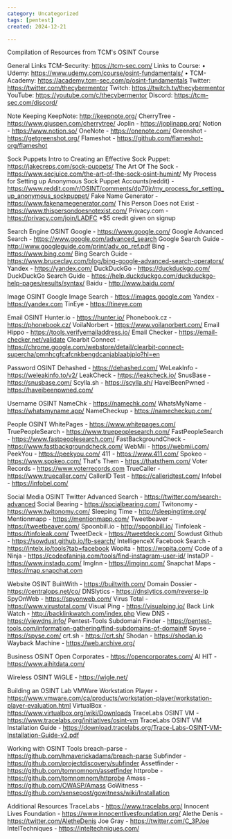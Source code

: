 ```yaml
---
category: Uncategorized
tags: [pentest]
created: 2024-12-21

---
```

Compilation of Resources from TCM's OSINT Course


General Links
TCM-Security: https://tcm-sec.com/
Links to Course:
• Udemy: https://www.udemy.com/course/osint-fundamentals/
• TCM-Academy: https://academy.tcm-sec.com/p/osint-fundamentals
Twitter: https://twitter.com/thecybermentor
Twitch: https://twitch.tv/thecybermentor
YouTube: https://youtube.com/c/thecybermentor
Discord: https://tcm-sec.com/discord/



Note Keeping
KeepNote: http://keepnote.org/
CherryTree - https://www.giuspen.com/cherrytree/
Joplin - https://joplinapp.org/
Notion - https://www.notion.so/
OneNote - https://onenote.com/
Greenshot - https://getgreenshot.org/
Flameshot - https://github.com/flameshot-org/flameshot



Sock Puppets
Intro to Creating an Effective Sock Puppet: https://jakecreps.com/sock-puppets/
The Art Of The Sock - https://www.secjuice.com/the-art-of-the-sock-osint-humint/
My Process for Setting up Anonymous Sock Puppet Accounts(reddit) - https://www.reddit.com/r/OSINT/comments/dp70jr/my_process_for_setting_up_anonymous_sockpuppet/
Fake Name Generator - https://www.fakenamegenerator.com/
This Person Does not Exist - https://www.thispersondoesnotexist.com/
Privacy.com - https://privacy.com/join/LADFC *$5 credit given on signup



Search Engine OSINT
Google - https://www.google.com/
Google Advanced Search - https://www.google.com/advanced_search
Google Search Guide - http://www.googleguide.com/print/adv_op_ref.pdf
Bing - https://www.bing.com/
Bing Search Guide - https://www.bruceclay.com/blog/bing-google-advanced-search-operators/
Yandex - https://yandex.com/
DuckDuckGo - https://duckduckgo.com/
DuckDuckGo Search Guide - https://help.duckduckgo.com/duckduckgo-help-pages/results/syntax/
Baidu - http://www.baidu.com/



Image OSINT
Google Image Search - https://images.google.com
Yandex - https://yandex.com
TinEye - https://tineye.com



Email OSINT
Hunter.io - https://hunter.io/
Phonebook.cz - https://phonebook.cz/
VoilaNorbert - https://www.voilanorbert.com/
Email Hippo - https://tools.verifyemailaddress.io/
Email Checker - https://email-checker.net/validate
Clearbit Connect - https://chrome.google.com/webstore/detail/clearbit-connect-supercha/pmnhcgfcafcnkbengdcanjablaabjplo?hl=en



Password OSINT
Dehashed - https://dehashed.com/
WeLeakInfo - https://weleakinfo.to/v2/
LeakCheck - https://leakcheck.io/
SnusBase - https://snusbase.com/
Scylla.sh - https://scylla.sh/
HaveIBeenPwned - https://haveibeenpwned.com/



Username OSINT
NameChk - https://namechk.com/
WhatsMyName - https://whatsmyname.app/
NameCheckup - https://namecheckup.com/



People OSINT
WhitePages - https://www.whitepages.com/
TruePeopleSearch - https://www.truepeoplesearch.com/
FastPeopleSearch - https://www.fastpeoplesearch.com/
FastBackgroundCheck - https://www.fastbackgroundcheck.com/
WebMii - https://webmii.com/
PeekYou - https://peekyou.com/
411 - https://www.411.com/
Spokeo - https://www.spokeo.com/
That's Them - https://thatsthem.com/
Voter Records - https://www.voterrecords.com
TrueCaller - https://www.truecaller.com/
CallerID Test - https://calleridtest.com/
Infobel - https://infobel.com/



Social Media OSINT
Twitter Advanced Search - https://twitter.com/search-advanced
Social Bearing - https://socialbearing.com/
Twitonomy - https://www.twitonomy.com/
Sleeping Time - http://sleepingtime.org/
Mentionmapp - https://mentionmapp.com/
Tweetbeaver - https://tweetbeaver.com/
Spoonbill.io - http://spoonbill.io/
Tinfoleak - https://tinfoleak.com/
TweetDeck - https://tweetdeck.com/
Sowdust Github - https://sowdust.github.io/fb-search/
IntelligenceX Facebook Search - https://intelx.io/tools?tab=facebook
Wopita - https://wopita.com/
Code of a Ninja - https://codeofaninja.com/tools/find-instagram-user-id/
InstaDP - https://www.instadp.com/
ImgInn - https://imginn.com/
Snapchat Maps - https://map.snapchat.com



Website OSINT
BuiltWith - https://builtwith.com/
Domain Dossier - https://centralops.net/co/
DNSlytics - https://dnslytics.com/reverse-ip
SpyOnWeb - https://spyonweb.com/
Virus Total - https://www.virustotal.com/
Visual Ping - https://visualping.io/
Back Link Watch - http://backlinkwatch.com/index.php
View DNS - https://viewdns.info/
Pentest-Tools Subdomain Finder - https://pentest-tools.com/information-gathering/find-subdomains-of-domain#
Spyse - https://spyse.com/
crt.sh - https://crt.sh/
Shodan - https://shodan.io
Wayback Machine - https://web.archive.org/



Business OSINT
Open Corporates - https://opencorporates.com/
AI HIT - https://www.aihitdata.com/



Wireless OSINT
WiGLE - https://wigle.net/



Building an OSINT Lab
VMWare Workstation Player - https://www.vmware.com/ca/products/workstation-player/workstation-player-evaluation.html
VirtualBox - https://www.virtualbox.org/wiki/Downloads
TraceLabs OSINT VM - https://www.tracelabs.org/initiatives/osint-vm
TraceLabs OSINT VM Installation Guide - https://download.tracelabs.org/Trace-Labs-OSINT-VM-Installation-Guide-v2.pdf



Working with OSINT Tools
breach-parse - https://github.com/hmaverickadams/breach-parse
Subfinder - https://github.com/projectdiscovery/subfinder
Assetfinder - https://github.com/tomnomnom/assetfinder
httprobe - https://github.com/tomnomnom/httprobe
Amass - https://github.com/OWASP/Amass
GoWitness - https://github.com/sensepost/gowitness/wiki/Installation



Additional Resources
TraceLabs - https://www.tracelabs.org/
Innocent Lives Foundation - https://www.innocentlivesfoundation.org/
Alethe Denis - https://twitter.com/AletheDenis
Joe Gray - https://twitter.com/C_3PJoe
IntelTechniques - https://inteltechniques.com/
